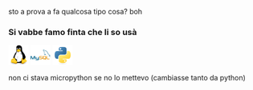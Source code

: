 sto a prova a fa qualcosa tipo cosa? boh


<h3>Si vabbe famo finta che li so usà</h3>
<p><img src="https://raw.githubusercontent.com/devicons/devicon/master/icons/linux/linux-original.svg" alt="linuxzzzxzxszxzsxz" width="40" height="40"/>
<img src="https://raw.githubusercontent.com/devicons/devicon/master/icons/mysql/mysql-original-wordmark.svg" alt="mysqlszszszszsszsssz" width="40" height="40"/>
<img src="https://raw.githubusercontent.com/devicons/devicon/master/icons/python/python-original.svg" alt="pythonzsszsszsszszsz" width="40" height="40"/></p>

non ci stava micropython se no lo mettevo (cambiasse tanto da python)
